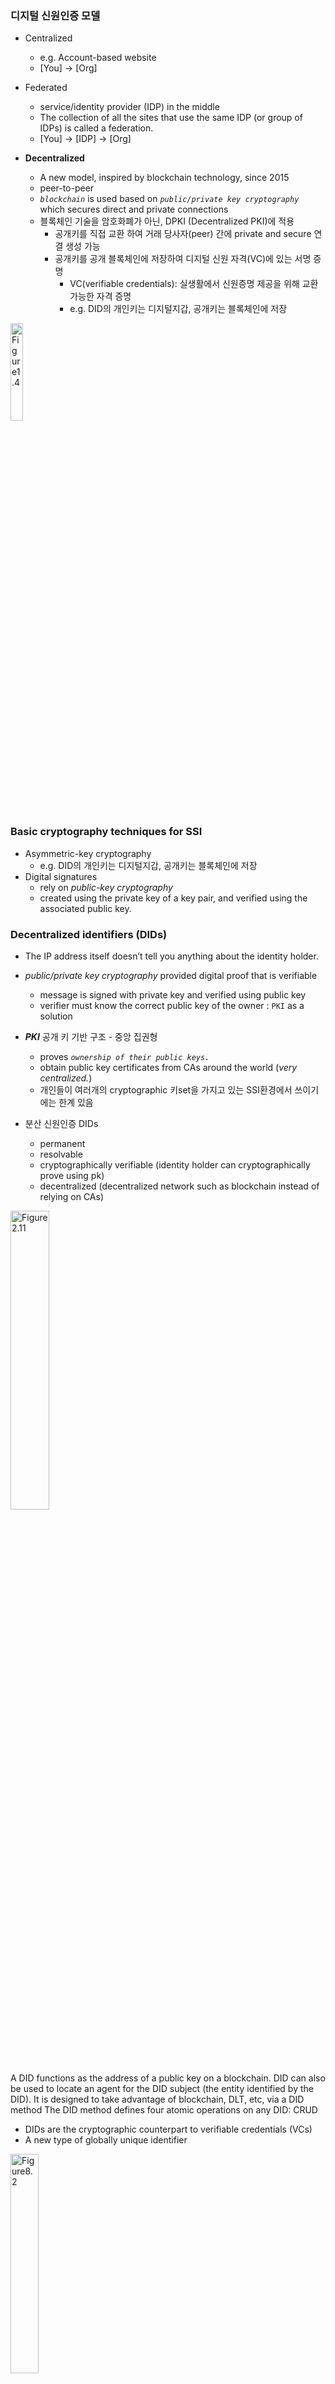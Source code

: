 
### 디지털 신원인증 모델
- Centralized
  - e.g. Account-based website
  - [You] &rarr; [Org]

- Federated
  - service/identity provider (IDP) in the middle
  - The collection of all the sites that use the same IDP (or group of IDPs) is called a federation.
  - [You] &rarr; [IDP] &rarr; [Org]

- **Decentralized**
  - A new model, inspired by blockchain technology, since 2015
  - peer-to-peer
  - _```blockchain```_ is used based on _```public/private key cryptography```_ which secures direct and private connections
  - 블록체인 기술을 암호화폐가 아닌, DPKI (Decentralized PKI)에 적용
    - 공개키를 직접 교환 하여 거래 당사자(peer) 간에 private and secure 연결 생성 가능
    - 공개키를 공개 블록체인에 저장하여 디지털 신원 자격(VC)에 있는 서명 증명
      - VC(verifiable credentials): 실생활에서 신원증명 제공을 위해 교환 가능한 자격 증명
      - e.g. DID의 개인키는 디지털지갑, 공개키는 블록체인에 저장

<div>
<img src="https://drek4537l1klr.cloudfront.net/preukschat/HighResolutionFigures/figure_1-4.png"
height="20%" width="20%" alt="Figure1.4">
</div>

### Basic cryptography techniques for SSI
- Asymmetric-key cryptography
  - e.g. DID의 개인키는 디지털지갑, 공개키는 블록체인에 저장
- Digital signatures
  - rely on _public-key cryptography_
  - created using the private key of a key pair, and verified using the associated public key. 


### Decentralized identifiers (DIDs)

- The IP address itself doesn’t tell you anything about the identity holder.
- _public/private key cryptography_ provided digital proof that is verifiable
  - message is signed with private key and verified using public key
  - verifier must know the correct public key of the owner : ```PKI``` as a solution

- ***PKI*** 공개 키 기반 구조 - 중앙 집권형
  - proves _```ownership of their public keys.```_
  - obtain public key certificates from CAs around the world (_very centralized._)
  - 개인들이 여러개의 cryptographic 키set을 가지고 있는 SSI환경에서 쓰이기에는 한계 있음

- 분산 신원인증 DIDs
  - permanent
  - resolvable
  - cryptographically verifiable (identity holder can cryptographically prove using pk)
  - decentralized (decentralized network such as blockchain instead of relying on CAs)

<div>
<img src="https://drek4537l1klr.cloudfront.net/preukschat/HighResolutionFigures/figure_2-11.png"
height="35%" width="35%" alt="Figure2.11"><br>

A DID functions as the address of a public key on a blockchain.
DID can also be used to locate an agent for the DID subject (the entity identified by the DID).
It is designed to take advantage of blockchain, DLT, etc, via a DID method
The DID method defines four atomic operations on any DID: CRUD 
</div>

<!-- ### 8 Decentralized Identifiers -->

- DIDs are the cryptographic counterpart to verifiable credentials (VCs)
- A new type of globally unique identifier

<div>
<img src="https://drek4537l1klr.cloudfront.net/preukschat/HighResolutionFigures/figure_8-2.png"
height="30%" width="30%" alt="Figure8.2">
</div>

A DID is a URI that can be either a URL or a URN and that can be looked up (resolved)
to get a standardized set of information (metadata) about the resource identified by the DID.
If the identified resource has one or more representations on the web, the metadata can include one or more of those URLs.
Four properties of DID:
1. Permanent
2. Resolvable
3. Cryptographically verifiable Identifier : You can prove control using cryptography

```
  cryptography is used to generate the DID.
  since the DID is now associated with exactly one public/private key pair,
  the controller of the private key can prove that they are also the controller of the DID.

```

4. Decentralized : No centralized registration autority is required

```
  cryptography eliminates the need for centralized registration authorities
  cryptographic algorithms for public/private key pairs
  are based on random number generators, large prime numbers, elliptic curves,
  or other cryptographic techniques for producing globally unique values
  that do not require a central registry to effectively guarantee uniqueness
```

As a result, anyone with the proper software can generate a DID according to a particular DID method and begin using it immediately without requiring the authorization or involvement of any centralized registration authority.

This is the same process used to create public addresses on the Bitcoin or Ethereum (or other popular) blockchains—it is the essence of what makes a DID decentralized.


8.2 The functional level: How DIDs work

8.2.1 DID documents

Although it is not yet possible to type a DID into a web browser and have it do anything meaningful,
you can give DID to a specialized piece of software (or hardware) called a "DID resolver"
that will use it to retrieve a standardized data structure called a "DID document"
it is a machine-readable document designed to be consumed by digital identity applications
or services such as digital wallets, agents, or encrypted data stores,
all of which use DIDs as fundamental building blocks.

Every DID has exactly one associated DID document.
The DID document contains metadata about the DID subject,
which is the term for the resource identified by the DID and described by the DID document
For example, a DID for a person (the DID subject) has an associated DID document
that typically contains cryptographic keys, authentication methods,
and other metadata describing how to engage in trusted interactions with that person. 

<div>
<img src="https://drek4537l1klr.cloudfront.net/preukschat/HighResolutionFigures/figure_8-6.png"
height="55%" width="55%" alt="Figure8.6">
</div>

DID document contains :
- Public keys that can be used to authenticate the DID subject during an interaction; the essence of the DPKI
- Services associated with the DID subject that can be used for concrete interaction via protocols
- Certain additional metadata such as timestamps, digital signatures, and other cryptographic proofs, or metadata related to delegation and authorization.

```json
{
  // The first line is the JSON-LD context statement,
  // required in JSON-LD documents (but not in other DID document representations).
  "@context": "https://www.w3.org/ns/did/v1",
  // DID being described
  "id": "did:example:123456789abcdefghi",
  // public key for authenticating the DID subject.
  "authentication": [{
    "id": "did:example:123456789abcdefghi#keys-1",
    "type": "Ed25519VerificationKey2018",
    "controller": "did:example:123456789abcdefghi",
    "publicKeyBase58" : "H3C2AVvLMv6gmMNam3uVAjZpfkcJCwDwnZn6z3wXmqPV"
  }],
  // service endpoint for exchanging verifiable credentials.
  "service": [{
    "id":"did:example:123456789abcdefghi#vcs",
    "type": "VerifiableCredentialService",
    "serviceEndpoint": "https://example.com/vc/"
  }]
}
```

8.2.2 DID methods

Each DID method is required to have its own technical specification,
which must define the following aspects of the DID method:
- Method-specific identifier (sov,btcr,v1,ethr,jolo,...)
- Four basic operations can be executed on a DID: CRUD
- Security and privacy considerations specific to the DID method

<div>
<img src="https://drek4537l1klr.cloudfront.net/preukschat/HighResolutionFigures/figure_8-7.png" height="35%" width="35%" alt="Figure8.7">
</div>

It is difficult to make generic statements about the four DID operations since DID methods can be designed in very different ways.
For example, some DID methods are based on blockchains or other distributed ledgers.
In this case, creating or updating a DID typically involves writing a transaction to that ledger.
Other DID methods do not use a blockchain; they implement the four DID operations in other ways (see section 8.2.7).

“Rubric” document to help adopters evaluate how well a particular DID method will meet the needs of a particular user community: https://w3c.github.io/did-rubric

8.2.3 DID resolution
The process of obtaining the DID document associated with a DID

<div>
<img
src="https://drek4537l1klr.cloudfront.net/preukschat/Figures/CH08_F08_Preukschat.png"
height="40%" width="40%" alt="Figure8.8">
</div>

<br>
<div>
<img
src="https://drek4537l1klr.cloudfront.net/preukschat/HighResolutionFigures/figure_8-9.png"
height="50%" width="50%" alt="Figure8.9">
</div>



8.2.4 DID URLs
